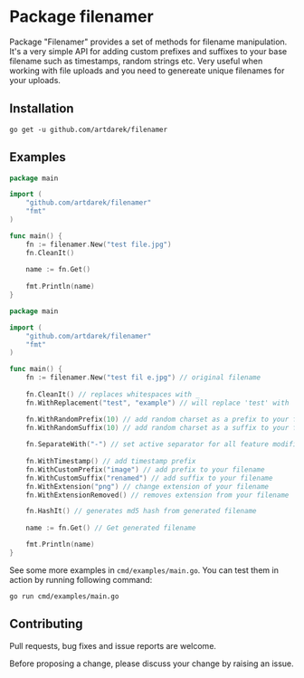 Package filenamer
===================

Package "Filenamer" provides a set of methods for filename manipulation.
It's a very simple API for adding custom prefixes
and suffixes to your base filename such as timestamps, 
random strings etc. Very useful when working with file 
uploads and you need to genereate unique filenames for your uploads.

## Installation
```shell
go get -u github.com/artdarek/filenamer
```

## Examples

```go
package main

import (
	"github.com/artdarek/filenamer"
	"fmt"
)

func main() {
	fn := filenamer.New("test file.jpg")
	fn.CleanIt()
	
	name := fn.Get()
	
	fmt.Println(name)
}
```

```go
package main

import (
	"github.com/artdarek/filenamer"
	"fmt"
)

func main() {
	fn := filenamer.New("test fil e.jpg") // original filename
	
	fn.CleanIt() // replaces whitespaces with _
	fn.WithReplacement("test", "example") // will replace 'test' with 'example'

	fn.WithRandomPrefix(10) // add random charset as a prefix to your file
	fn.WithRandomSuffix(10) // add random charset as a suffix to your file	
	
	fn.SeparateWith("-") // set active separator for all feature modifications
	
	fn.WithTimestamp() // add timestamp prefix
	fn.WithCustomPrefix("image") // add prefix to your filename	
	fn.WithCustomSuffix("renamed") // add suffix to your filename
	fn.WithExtension("png") // change extension of your filename
	fn.WithExtensionRemoved() // removes extension from your filename

	fn.HashIt() // generates md5 hash from generated filename
	
	name := fn.Get() // Get generated filename

	fmt.Println(name)
}
```

See some more examples in `cmd/examples/main.go`. You can test them in action by running following command: 

```shell
go run cmd/examples/main.go
```

## Contributing

Pull requests, bug fixes and issue reports are welcome.

Before proposing a change, please discuss your change by raising an issue.
